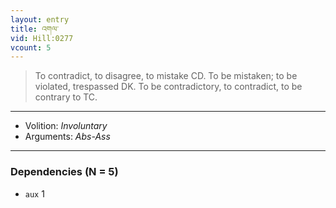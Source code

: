 ```yaml
---
layout: entry
title: འགལ་
vid: Hill:0277
vcount: 5
---
```

> To contradict, to disagree, to mistake CD\. To be mistaken; to be violated, trespassed DK\. To be contradictory, to contradict, to be contrary to TC\.

---
* Volition: _Involuntary_
* Arguments: _Abs-Ass_

---

### Dependencies (N = 5)
* `aux` 1
